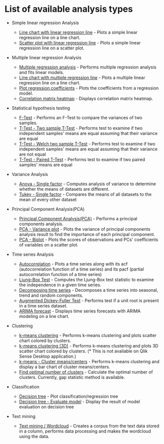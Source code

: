 # List of available analysis types

* Simple linear regression Analysis
  * [Line chart with linear regression line](simple_linear_line.md) - Plots a simple linear regression line on a line chart.
  * [Scatter plot with linear regression line](simple_linear_bubble.md) -
  Plots a simple linear regression line on a scatter plot.
* Multiple linear regression Analysis
  * [Multiple regression analysis](regression_analysis.md) - Performs multiple regression analysis and fits linear models.
  * [Line chart with multiple regression line](regression_analysis_line_chart.md) - Plots a multiple linear regression line on a line chart.
  * [Plot regression coefficients](coefplot.md) - Plots the coefficients from a regression model.
  * [Correlation matrix heatmap](correlation_heatmap.md) - Displays correlation matrix heatmap.

* Statistical hypothesis testing
  * [F-Test](f_test.md) - Performs an F-Test to compare the variances of two samples.
  * [T-Test - Two sample T-Test](t_test.md) - Performs test to examine if two independent samples' means are equal assuming that their variance are equal
  * [T-Test - Welch two sample T-Test](t_test.md) - Performs test to examine if two independent samples' means are equal assuming that their variance are not equal
  * [T-Test - Paired T-Test](t_test.md) - Performs test to examine if two paired samples' means are equal

* Variance Analysis
  * [Anova - Single factor](anova.md) - Computes analysis of variance to determine whether the means of datasets are different.
  * [Tukey - Single factor](tukey.md) - Compares the means of all datasets to the mean of every other dataset

* Principal Component Analysis(PCA)
  * [Principal Component Analysis(PCA)](pca.md) - Performs a principal components analysis.
  * [PCA - Variance plot](pca_variance.md) - Plots the variance of principal components analysis result to find the importance of each principal component.
  * [PCA - Biplot](pca_biplot.md) - Plots the scores of observations and PCs' coefficients of variables on a scatter plot.

* Time series Analysis
  * [Autocorrelation](autocorrelation.md) - Plots a time series along with its acf (autocorrelation function of a time series) and its pacf (partial autocorrelation function of a time series)
  * [Ljung-Box Test](ljung_box_test.md) - Computes the Ljung-Box test statistic to examine the independence in a given time series.
  * [Decomposing time series](timeseries_decomposition.md) - Decomposes a time series into seasonal, trend and random components.
  * [Augmented Dickey-Fuller Test](augmented_dickey_fuller_test.md) - Performs test if a unit root is present in a time series dataset.
  * [ARIMA forecast](timeseries_forecast.md) - Displays time series forecasts with ARIMA modeling on a line chart.

* Clustering
  * [k-means clustering](kmeans.md) - Performs k-means clustering and plots scatter chart colored by clusters.
  * [k-means clustering (3D)](kmeans_3d.md) - Performs k-means clustering and plots 3D scatter chart colored by clusters. (* This is not available on Qlik Sense Desktop application.)
  * [k-means - Cluster means/centers](kmeans_means.md) - Performs k-means clustering and display a bar chart of cluster means/centers.
  * [Find optimal number of clusters](kmeans_optimize.md) - Calculate the optimal number of clusters. Currently, gap statistic method is available.

* Classification
  * [Decision tree](decision_tree.md) - Plot classification/regression tree
  * [Decision tree - Evaluate model](decision_tree_predict.md) - Display the result of model evaluation on decision tree

* Text mining
  * [Text mining / Wordcloud](textmining_wordcloud.md) - Creates a corpus from the text data stored in a column, performs data processing and makes the wordcloud using the data.
